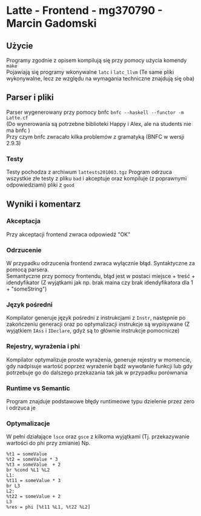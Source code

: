 # Latte - Frontend - mg370790 - Marcin Gadomski

## Użycie
Programy zgodnie z opisem kompilują się przy pomocy użycia komendy ``make``  
Pojawiają się programy wkonywalne `latc` i `latc_llvm` (Te same pliki wykonywalne, lecz ze względu na wymagania techniczne znajdują się oba)

## Parser i pliki
Parser wygenerowany przy pomocy bnfc ``bnfc --haskell --functor -m Latte.cf``   
(Do wynerowania są potrzebne biblioteki Happy i Alex, ale na students nie ma bnfc )  
Przy czym bnfc zwracało kilka problemów z gramatyką (BNFC w wersji 2.9.3)

### Testy
Testy pochodza z archiwum `lattests201003.tgz`
Program odrzuca wszystkie złe testy z pliku `bad` i akceptuje oraz kompiluje (z poprawnymi odpowiedziami) pliki z `good`

## Wyniki i komentarz
### Akceptacja
Przy akceptacji frontend zwraca odpowiedź "OK"

### Odrzucenie
W przypadku odrzucenia frontend zwraca wyłącznie błąd. Syntaktyczne za pomocą parsera.  
Semantyczne przy pomocy frontendu, błąd jest w postaci miejsce + treść + idendyfikator (Z wyjątkami jak np. brak maina czy brak idendyfikatora dla 1 + "someString")  

### Język pośredni
Kompilator generuje język pośredni z instrukcjami z `Instr`, następnie po zakończeniu generacji oraz po optymalizacji instrukcje są wypisywane (Z wyjątkiem `IAss` i `IDeclare`, gdyż są to głównie instrukcje pomocnicze)

### Rejestry, wyrażenia i phi
Kompilator optymalizuje proste wyrażenia, generuje rejestry w momencie, gdy nadpisuje wartość poprzez wyrażenie bądź wywołanie funkcji lub gdy potrzebuje go do dalszego przekazania tak jak w przypadku porównania

### Runtime vs Semantic
Program znajduje podstawowe błędy runtimeowe typu dzielenie przez zero i odrzuca je

### Optymalizacje
W pełni działające `lsce` oraz `gsce` z kilkoma wyjątkami (Tj. przekazywanie wartości do phi przy zmianie)
Np.
```
%t1 = someValue
%t2 = someValue * 3
%t3 = someValue  + 2
br %cond %L1 %L2
L1:
%t11 = someValue * 3
br L3
L2:
%t22 = someValue + 2
L3
%res = phi [%t11 %L1, %t22 %L2]  

```